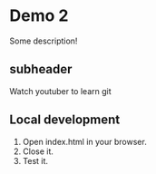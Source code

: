 # Demo 2

Some description!

## subheader

Watch youtuber to learn git

## Local development

1. Open index.html in your browser.
2. Close it.
3. Test it.
